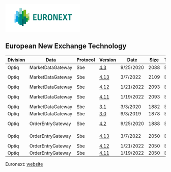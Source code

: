 [![Euronext](https://github.com/Open-Markets-Initiative/Directory/blob/main/Images/Euronext.png)](https://www.euronext.com)


## European New Exchange Technology

| Division | Data | Protocol | Version | Date | Size | Testing | Specification |
| --- | --- | --- | --- | --- | --- | --- | --- |
| Optiq | MarketDataGateway | Sbe | [4.3][Euronext.Optiq.MarketDataGateway.Sbe.v4.3.Structs] | 9/25/2020 | 2088 | Beta | [url][Euronext.Optiq.MarketDataGateway.Sbe.v4.3.Url] - [xml][Euronext.Optiq.MarketDataGateway.Sbe.v4.3.Xml] |
| Optiq | MarketDataGateway | Sbe | [4.13][Euronext.Optiq.MarketDataGateway.Sbe.v4.13.Structs] | 3/7/2022 | 2109 | Beta | [url][Euronext.Optiq.MarketDataGateway.Sbe.v4.13.Url] - [pdf][Euronext.Optiq.MarketDataGateway.Sbe.v4.13.Pdf] - [xml][Euronext.Optiq.MarketDataGateway.Sbe.v4.13.Xml] |
| Optiq | MarketDataGateway | Sbe | [4.12][Euronext.Optiq.MarketDataGateway.Sbe.v4.12.Structs] | 1/21/2022 | 2093 | Beta | [url][Euronext.Optiq.MarketDataGateway.Sbe.v4.12.Url] - [xml][Euronext.Optiq.MarketDataGateway.Sbe.v4.12.Xml] |
| Optiq | MarketDataGateway | Sbe | [4.11][Euronext.Optiq.MarketDataGateway.Sbe.v4.11.Structs] | 1/19/2022 | 2093 | Beta | [url][Euronext.Optiq.MarketDataGateway.Sbe.v4.11.Url] - [pdf][Euronext.Optiq.MarketDataGateway.Sbe.v4.11.Pdf] - [xml][Euronext.Optiq.MarketDataGateway.Sbe.v4.11.Xml] |
| Optiq | MarketDataGateway | Sbe | [3.1][Euronext.Optiq.MarketDataGateway.Sbe.v3.1.Structs] | 3/3/2020 | 1882 | Beta | [url][Euronext.Optiq.MarketDataGateway.Sbe.v3.1.Url] - [xml][Euronext.Optiq.MarketDataGateway.Sbe.v3.1.Xml] |
| Optiq | MarketDataGateway | Sbe | [3.0][Euronext.Optiq.MarketDataGateway.Sbe.v3.0.Structs] | 9/3/2019 | 1878 | Beta | [url][Euronext.Optiq.MarketDataGateway.Sbe.v3.0.Url] - [xml][Euronext.Optiq.MarketDataGateway.Sbe.v3.0.Xml] |
| Optiq | OrderEntryGateway | Sbe | [4.2][Euronext.Optiq.OrderEntryGateway.Sbe.v4.2.Structs] | 9/25/2020 | 1888 | Beta | [url][Euronext.Optiq.OrderEntryGateway.Sbe.v4.2.Url] - [pdf][Euronext.Optiq.OrderEntryGateway.Sbe.v4.2.Pdf] - [xml][Euronext.Optiq.OrderEntryGateway.Sbe.v4.2.Xml] |
| Optiq | OrderEntryGateway | Sbe | [4.13][Euronext.Optiq.OrderEntryGateway.Sbe.v4.13.Structs] | 3/7/2022 | 2050 | Beta | [url][Euronext.Optiq.OrderEntryGateway.Sbe.v4.13.Url] - [pdf][Euronext.Optiq.OrderEntryGateway.Sbe.v4.13.Pdf] - [xml][Euronext.Optiq.OrderEntryGateway.Sbe.v4.13.Xml] |
| Optiq | OrderEntryGateway | Sbe | [4.12][Euronext.Optiq.OrderEntryGateway.Sbe.v4.12.Structs] | 1/21/2022 | 2050 | Beta | [url][Euronext.Optiq.OrderEntryGateway.Sbe.v4.12.Url] - [xml][Euronext.Optiq.OrderEntryGateway.Sbe.v4.12.Xml] |
| Optiq | OrderEntryGateway | Sbe | [4.11][Euronext.Optiq.OrderEntryGateway.Sbe.v4.11.Structs] | 1/19/2022 | 2050 | Beta | [url][Euronext.Optiq.OrderEntryGateway.Sbe.v4.11.Url] - [xml][Euronext.Optiq.OrderEntryGateway.Sbe.v4.11.Xml] |


Euronext: [website](https://www.euronext.com "Go to European New Exchange Technology")


[Euronext.Optiq.MarketDataGateway.Sbe.v3.0.Structs]: https://github.com/Open-Markets-Initiative/c-structs/blob/main/euronext/Euronext.Optiq.MarketDataGateway.Sbe.v3.0.h "Euronext Optiq MarketDataGateway Sbe v3.0 C# Parsers Source File"
[Euronext.Optiq.MarketDataGateway.Sbe.v3.0.Url]: https://connect2.euronext.com "European New Exchange Technology 3.0 Url"
[Euronext.Optiq.MarketDataGateway.Sbe.v3.0.Xml]: https://github.com/Open-Markets-Initiative/Directory/blob/main/Specifications/Euronext/Euronext.Optiq.MarketDataGateway.Sbe.v3.0.xml "European New Exchange Technology 3.0 Xml"
[Euronext.Optiq.MarketDataGateway.Sbe.v3.1.Structs]: https://github.com/Open-Markets-Initiative/c-structs/blob/main/euronext/Euronext.Optiq.MarketDataGateway.Sbe.v3.1.h "Euronext Optiq MarketDataGateway Sbe v3.1 C# Parsers Source File"
[Euronext.Optiq.MarketDataGateway.Sbe.v3.1.Url]: https://connect2.euronext.com "European New Exchange Technology 3.1 Url"
[Euronext.Optiq.MarketDataGateway.Sbe.v3.1.Xml]: https://github.com/Open-Markets-Initiative/Directory/blob/main/Specifications/Euronext/Euronext.Optiq.MarketDataGateway.Sbe.v3.1.xml "European New Exchange Technology 3.1 Xml"
[Euronext.Optiq.MarketDataGateway.Sbe.v4.3.Structs]: https://github.com/Open-Markets-Initiative/c-structs/blob/main/euronext/Euronext.Optiq.MarketDataGateway.Sbe.v4.3.h "Euronext Optiq MarketDataGateway Sbe v4.3 C# Parsers Source File"
[Euronext.Optiq.MarketDataGateway.Sbe.v4.3.Url]: https://connect2.euronext.com "European New Exchange Technology 4.3 Url"
[Euronext.Optiq.MarketDataGateway.Sbe.v4.3.Xml]: https://github.com/Open-Markets-Initiative/Directory/blob/main/Specifications/Euronext/Euronext.Optiq.MarketDataGateway.Sbe.v4.3.xml "European New Exchange Technology 4.3 Xml"
[Euronext.Optiq.MarketDataGateway.Sbe.v4.11.Structs]: https://github.com/Open-Markets-Initiative/c-structs/blob/main/euronext/Euronext.Optiq.MarketDataGateway.Sbe.v4.11.h "Euronext Optiq MarketDataGateway Sbe v4.11 C# Parsers Source File"
[Euronext.Optiq.MarketDataGateway.Sbe.v4.11.Url]: https://connect2.euronext.com "European New Exchange Technology 4.11 Url"
[Euronext.Optiq.MarketDataGateway.Sbe.v4.11.Pdf]: https://github.com/Open-Markets-Initiative/Directory/blob/main/Specifications/Euronext/Euronext.Optiq.MarketDataGateway.Sbe.v4.11.pdf "European New Exchange Technology 4.11 Pdf"
[Euronext.Optiq.MarketDataGateway.Sbe.v4.11.Xml]: https://github.com/Open-Markets-Initiative/Directory/blob/main/Specifications/Euronext/Euronext.Optiq.MarketDataGateway.Sbe.v4.11.xml "European New Exchange Technology 4.11 Xml"
[Euronext.Optiq.MarketDataGateway.Sbe.v4.12.Structs]: https://github.com/Open-Markets-Initiative/c-structs/blob/main/euronext/Euronext.Optiq.MarketDataGateway.Sbe.v4.12.h "Euronext Optiq MarketDataGateway Sbe v4.12 C# Parsers Source File"
[Euronext.Optiq.MarketDataGateway.Sbe.v4.12.Url]: https://connect2.euronext.com "European New Exchange Technology 4.12 Url"
[Euronext.Optiq.MarketDataGateway.Sbe.v4.12.Xml]: https://github.com/Open-Markets-Initiative/Directory/blob/main/Specifications/Euronext/Euronext.Optiq.MarketDataGateway.Sbe.v4.12.xml "European New Exchange Technology 4.12 Xml"
[Euronext.Optiq.MarketDataGateway.Sbe.v4.13.Structs]: https://github.com/Open-Markets-Initiative/c-structs/blob/main/euronext/Euronext.Optiq.MarketDataGateway.Sbe.v4.13.h "Euronext Optiq MarketDataGateway Sbe v4.13 C# Parsers Source File"
[Euronext.Optiq.MarketDataGateway.Sbe.v4.13.Url]: https://connect2.euronext.com "European New Exchange Technology 4.13 Url"
[Euronext.Optiq.MarketDataGateway.Sbe.v4.13.Pdf]: https://github.com/Open-Markets-Initiative/Directory/blob/main/Specifications/Euronext/Euronext.Optiq.MarketDataGateway.Sbe.v4.13.pdf "European New Exchange Technology 4.13 Pdf"
[Euronext.Optiq.MarketDataGateway.Sbe.v4.13.Xml]: https://github.com/Open-Markets-Initiative/Directory/blob/main/Specifications/Euronext/Euronext.Optiq.MarketDataGateway.Sbe.v4.13.xml "European New Exchange Technology 4.13 Xml"
[Euronext.Optiq.OrderEntryGateway.Sbe.v4.2.Structs]: https://github.com/Open-Markets-Initiative/c-structs/blob/main/euronext/Euronext.Optiq.OrderEntryGateway.Sbe.v4.2.h "Euronext Optiq OrderEntryGateway Sbe v4.2 C# Parsers Source File"
[Euronext.Optiq.OrderEntryGateway.Sbe.v4.2.Url]: https://connect2.euronext.com "European New Exchange Technology 4.2 Url"
[Euronext.Optiq.OrderEntryGateway.Sbe.v4.2.Pdf]: https://github.com/Open-Markets-Initiative/Directory/blob/main/Specifications/Euronext/Euronext.Optiq.OrderEntryGateway.Sbe.v4.2.pdf "European New Exchange Technology 4.2 Pdf"
[Euronext.Optiq.OrderEntryGateway.Sbe.v4.2.Xml]: https://github.com/Open-Markets-Initiative/Directory/blob/main/Specifications/Euronext/Euronext.Optiq.OrderEntryGateway.Sbe.v4.2.xml "European New Exchange Technology 4.2 Xml"
[Euronext.Optiq.OrderEntryGateway.Sbe.v4.11.Structs]: https://github.com/Open-Markets-Initiative/c-structs/blob/main/euronext/Euronext.Optiq.OrderEntryGateway.Sbe.v4.11.h "Euronext Optiq OrderEntryGateway Sbe v4.11 C# Parsers Source File"
[Euronext.Optiq.OrderEntryGateway.Sbe.v4.11.Url]: https://connect2.euronext.com "European New Exchange Technology 4.11 Url"
[Euronext.Optiq.OrderEntryGateway.Sbe.v4.11.Xml]: https://github.com/Open-Markets-Initiative/Directory/blob/main/Specifications/Euronext/Euronext.Optiq.OrderEntryGateway.Sbe.v4.11.xml "European New Exchange Technology 4.11 Xml"
[Euronext.Optiq.OrderEntryGateway.Sbe.v4.12.Structs]: https://github.com/Open-Markets-Initiative/c-structs/blob/main/euronext/Euronext.Optiq.OrderEntryGateway.Sbe.v4.12.h "Euronext Optiq OrderEntryGateway Sbe v4.12 C# Parsers Source File"
[Euronext.Optiq.OrderEntryGateway.Sbe.v4.12.Url]: https://connect2.euronext.com "European New Exchange Technology 4.12 Url"
[Euronext.Optiq.OrderEntryGateway.Sbe.v4.12.Xml]: https://github.com/Open-Markets-Initiative/Directory/blob/main/Specifications/Euronext/Euronext.Optiq.OrderEntryGateway.Sbe.v4.12.xml "European New Exchange Technology 4.12 Xml"
[Euronext.Optiq.OrderEntryGateway.Sbe.v4.13.Structs]: https://github.com/Open-Markets-Initiative/c-structs/blob/main/euronext/Euronext.Optiq.OrderEntryGateway.Sbe.v4.13.h "Euronext Optiq OrderEntryGateway Sbe v4.13 C# Parsers Source File"
[Euronext.Optiq.OrderEntryGateway.Sbe.v4.13.Url]: https://connect2.euronext.com "European New Exchange Technology 4.13 Url"
[Euronext.Optiq.OrderEntryGateway.Sbe.v4.13.Pdf]: https://github.com/Open-Markets-Initiative/Directory/blob/main/Specifications/Euronext/Euronext.Optiq.OrderEntryGateway.Sbe.v4.13.pdf "European New Exchange Technology 4.13 Pdf"
[Euronext.Optiq.OrderEntryGateway.Sbe.v4.13.Xml]: https://github.com/Open-Markets-Initiative/Directory/blob/main/Specifications/Euronext/Euronext.Optiq.OrderEntryGateway.Sbe.v4.13.xml "European New Exchange Technology 4.13 Xml"
